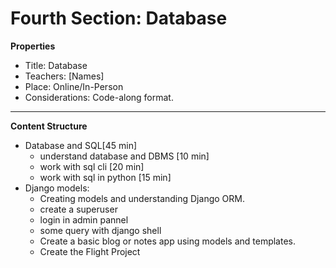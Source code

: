 # Fourth Section: Database

**Properties**
  - Title: Database
  - Teachers: [Names]
  - Place: Online/In-Person
  - Considerations: Code-along format.

---
**Content Structure**
- Database and SQL[45 min]
	- understand database and DBMS [10 min]
	- work with sql cli [20 min]
	- work with sql in python [15 min]
- Django models:
    - Creating models and understanding Django ORM.
	- create a superuser
	- login in admin pannel
	- some query with django shell
    - Create a basic blog or notes app using models and templates.
    - Create the Flight Project